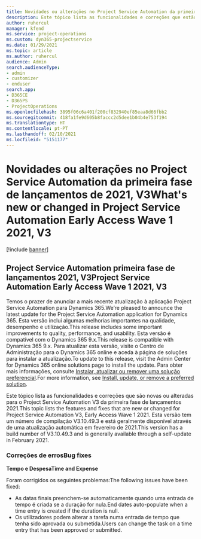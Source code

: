 ```yaml
---
title: Novidades ou alterações no Project Service Automation da primeira fase de lançamentos de 2021, V3
description: Este tópico lista as funcionalidades e correções que estão disponíveis no Project Service Automation da primeira fase de lançamentos 2021, V3.
author: ruhercul
manager: kfend
ms.service: project-operations
ms.custom: dyn365-projectservice
ms.date: 01/29/2021
ms.topic: article
ms.author: ruhercul
audience: Admin
search.audienceType:
- admin
- customizer
- enduser
search.app:
- D365CE
- D365PS
- ProjectOperations
ms.openlocfilehash: 3895f06c6a401f200cf832940ef85eaa8d66fbb2
ms.sourcegitcommit: 418fa1fe9d605b8faccc2d5dee1b04b4e753f194
ms.translationtype: HT
ms.contentlocale: pt-PT
ms.lasthandoff: 02/10/2021
ms.locfileid: "5151177"
---
```

# <a name="whats-new-or-changed-in-project-service-automation-early-access-wave-1-2021-v3"></a><span data-ttu-id="1bed0-103">Novidades ou alterações no Project Service Automation da primeira fase de lançamentos de 2021, V3</span><span class="sxs-lookup"><span data-stu-id="1bed0-103">What's new or changed in Project Service Automation Early Access Wave 1 2021, V3</span></span>

[!include [banner](../includes/psa-now-project-operations.md)]

## <a name="project-service-automation-early-access-wave-1-2021-v3"></a><span data-ttu-id="1bed0-104">Project Service Automation primeira fase de lançamentos 2021, V3</span><span class="sxs-lookup"><span data-stu-id="1bed0-104">Project Service Automation Early Access Wave 1 2021, V3</span></span>

<span data-ttu-id="1bed0-105">Temos o prazer de anunciar a mais recente atualização à aplicação Project Service Automation para Dynamics 365.</span><span class="sxs-lookup"><span data-stu-id="1bed0-105">We’re pleased to announce the latest update for the Project Service Automation application for Dynamics 365.</span></span> <span data-ttu-id="1bed0-106">Esta versão inclui algumas melhorias importantes na qualidade, desempenho e utilização.</span><span class="sxs-lookup"><span data-stu-id="1bed0-106">This release includes some important improvements to quality, performance, and usability.</span></span> <span data-ttu-id="1bed0-107">Esta versão é compatível com o Dynamics 365 9.x.</span><span class="sxs-lookup"><span data-stu-id="1bed0-107">This release is compatible with Dynamics 365 9.x.</span></span> <span data-ttu-id="1bed0-108">Para atualizar esta versão, visite o Centro de Administração para o Dynamics 365 online e aceda à página de soluções para instalar a atualização.</span><span class="sxs-lookup"><span data-stu-id="1bed0-108">To update to this release, visit the Admin Center for Dynamics 365 online solutions page to install the update.</span></span> <span data-ttu-id="1bed0-109">Para obter mais informações, consulte [Instalar, atualizar ou remover uma solução preferencial](https://docs.microsoft.com/power-platform/admin/install-remove-preferred-solution).</span><span class="sxs-lookup"><span data-stu-id="1bed0-109">For more information, see [Install, update, or remove a preferred solution](https://docs.microsoft.com/power-platform/admin/install-remove-preferred-solution).</span></span>

<span data-ttu-id="1bed0-110">Este tópico lista as funcionalidades e correções que são novas ou alteradas para o Project Service Automation V3 da primeira fase de lançamentos 2021.</span><span class="sxs-lookup"><span data-stu-id="1bed0-110">This topic lists the features and fixes that are new or changed for Project Service Automation V3, Early Access Wave 1 2021.</span></span> <span data-ttu-id="1bed0-111">Esta versão tem um número de compilação V3.10.49.3 e está geralmente disponível através de uma atualização automática em fevereiro de 2021.</span><span class="sxs-lookup"><span data-stu-id="1bed0-111">This version has a build number of V3.10.49.3 and is generally available through a self-update in February 2021.</span></span>


### <a name="bug-fixes"></a><span data-ttu-id="1bed0-112">Correções de erros</span><span class="sxs-lookup"><span data-stu-id="1bed0-112">Bug fixes</span></span>

<span data-ttu-id="1bed0-113">**Tempo e Despesa**</span><span class="sxs-lookup"><span data-stu-id="1bed0-113">**Time and Expense**</span></span>

<span data-ttu-id="1bed0-114">Foram corrigidos os seguintes problemas:</span><span class="sxs-lookup"><span data-stu-id="1bed0-114">The following issues have been fixed:</span></span>

- <span data-ttu-id="1bed0-115">As datas finais preenchem-se automaticamente quando uma entrada de tempo é criada se a duração for nula.</span><span class="sxs-lookup"><span data-stu-id="1bed0-115">End dates auto-populate when a time entry is created if the duration is null.</span></span>
- <span data-ttu-id="1bed0-116">Os utilizadores podem alterar a tarefa numa entrada de tempo que tenha sido aprovada ou submetida.</span><span class="sxs-lookup"><span data-stu-id="1bed0-116">Users can change the task on a time entry that has been approved or submitted.</span></span>
